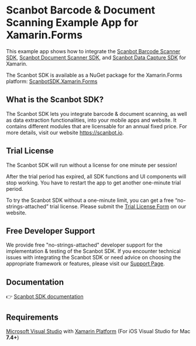 # Scanbot Barcode & Document Scanning Example App for Xamarin.Forms

This example app shows how to integrate the [Scanbot Barcode Scanner SDK](https://scanbot.io/developer/xamarin-barcode-scanner/), [Scanbot Document Scanner SDK](https://scanbot.io/developer/xamarin-document-scanner/), and [Scanbot Data Capture SDK](https://scanbot.io/developer/xamarin-data-capture/) for Xamarin.

The Scanbot SDK is available as a NuGet package for the Xamarin.Forms platform:
[ScanbotSDK.Xamarin.Forms](https://www.nuget.org/packages/ScanbotSDK.Xamarin.Forms)

## What is the Scanbot SDK?

The Scanbot SDK lets you integrate barcode & document scanning, as well as data extraction functionalities, into your mobile apps and website. It contains different modules that are licensable for an annual fixed price. For more details, visit our website https://scanbot.io.


## Trial License

The Scanbot SDK will run without a license for one minute per session!

After the trial period has expired, all SDK functions and UI components will stop working. You have to restart the app to get another one-minute trial period.

To try the Scanbot SDK without a one-minute limit, you can get a free “no-strings-attached” trial license. Please submit the [Trial License Form](https://scanbot.io/trial/) on our website.

## Free Developer Support

We provide free "no-strings-attached" developer support for the implementation & testing of the Scanbot SDK.
If you encounter technical issues with integrating the Scanbot SDK or need advice on choosing the appropriate
framework or features, please visit our [Support Page](https://docs.scanbot.io/support/).

## Documentation
👉 [Scanbot SDK documentation](https://docs.scanbot.io/document-scanner-sdk/xamarin/introduction/)

## Requirements
[Microsoft Visual Studio](https://www.visualstudio.com) with [Xamarin Platform](https://www.xamarin.com)
(For iOS Visual Studio for Mac **7.4+**)

